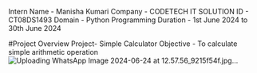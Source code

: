 Intern Name - Manisha Kumari
Company - CODETECH IT SOLUTION
ID - CT08DS1493
Domain - Python Programming
Duration - 1st June 2024 to 30th June 2024

#Project Overview
Project- Simple Calculator
Objective - To calculate simple arithmetic operation
![Uploading WhatsApp Image 2024-06-24 at 12.57.56_9215f54f.jpg…]()
